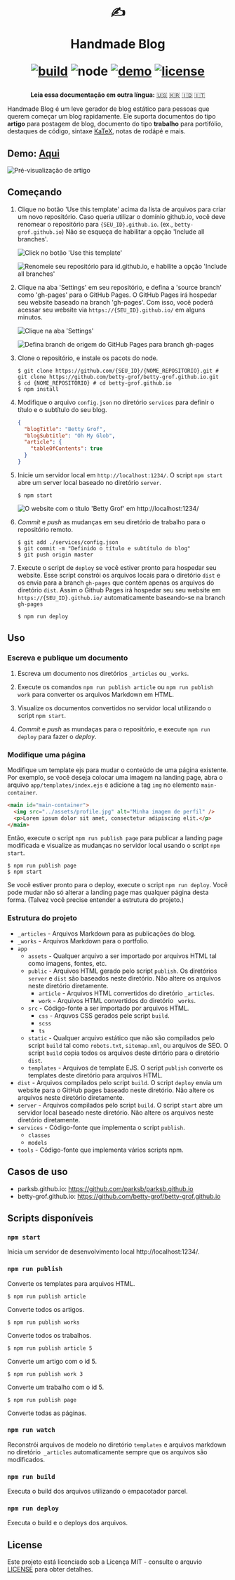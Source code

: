 <div align="center">
  <h1>

  ✍️

  Handmade Blog

  [![build](https://img.shields.io/github/workflow/status/ParkSB/handmade-blog/Node%20CI/master?style=flat-square)](https://github.com/ParkSB/handmade-blog/actions?query=workflow%3A%22Node+CI%22) ![node](https://img.shields.io/badge/node-%3E%3D%2010.0-brightgreen?style=flat-square) [![demo](https://img.shields.io/netlify/3f01acb3-1107-470a-914f-90d100b87d85?label=demo&style=flat-square)](https://handmade-blog.netlify.com/) [![license](https://img.shields.io/github/license/ParkSB/handmade-blog?style=flat-square)](LICENSE)

  </h1>
  
  <strong>Leia essa documentação em outra língua:</strong> [:us:](README.md) [:kr:](README-KO.md) [:indonesia:](README-ID.md) [:it:](README-IT.md)
</div>

Handmade Blog é um leve gerador de blog estático para pessoas que querem começar um blog rapidamente. Ele suporta documentos do tipo **artigo** para postagem de blog, documento do tipo **trabalho** para portifólio, destaques de código, sintaxe [KaTeX](https://katex.org/), notas de rodápé e mais.

## Demo: [Aqui](https://handmade-blog.netlify.com/)

![Pré-visualização de artigo](https://user-images.githubusercontent.com/6410412/74097056-be43d100-4b4a-11ea-806b-7bd263d7f623.png)

## Começando

1. Clique no botão 'Use this template' acima da lista de arquivos para criar um novo repositório. Caso queria utilizar o domínio github.io, você deve renomear o repositório para `{SEU_ID}.github.io`. (ex., `betty-grof.github.io`) Não se esqueça de habilitar a opção 'Include all branches'.

    ![Click no botão 'Use this template'](https://user-images.githubusercontent.com/6410412/93741226-f524ae00-fc26-11ea-8f88-ba634d2de66b.png)

    ![Renomeie seu repositório para id.github.io, e habilite a opção 'Include all branches'](https://user-images.githubusercontent.com/6410412/93741223-f48c1780-fc26-11ea-9980-8911e531a29c.png)

2. Clique na aba 'Settings' em seu repositório, e defina a 'source branch' como 'gh-pages' para o GitHub Pages. O GitHub Pages irá hospedar seu website baseado na branch 'gh-pages'. Com isso, você poderá acessar seu website via `https://{SEU_ID}.github.io/` em alguns minutos.

    ![Clique na aba 'Settings'](https://user-images.githubusercontent.com/6410412/93750006-d11c9900-fc35-11ea-9ac1-4f92216f28f9.png)

    ![Defina branch de origem do GitHub Pages para branch gh-pages](https://user-images.githubusercontent.com/6410412/93741218-f2c25400-fc26-11ea-9e30-eddb9a2a3b3f.png)

3. Clone o repositório, e instale os pacots do node.

    ```shell script
    $ git clone https://github.com/{SEU_ID}/{NOME_REPOSITORIO}.git # git clone https://github.com/betty-grof/betty-grof.github.io.git
    $ cd {NOME_REPOSITORIO} # cd betty-grof.github.io
    $ npm install
    ```

4. Modifique o arquivo `config.json` no diretório `services` para definir o título e o subtítulo do seu blog.

    ```json
    {
      "blogTitle": "Betty Grof",
      "blogSubtitle": "Oh My Glob",
      "article": {
        "tableOfContents": true 
      }
    }
    ```

5. Inicie um servidor local em `http://localhost:1234/`. O script `npm start` abre um server local baseado no diretório `server`.

    ```shell script
    $ npm start
    ```
   
    ![O website com o título 'Betty Grof' em http://localhost:1234/](https://user-images.githubusercontent.com/6410412/93754683-155f6780-fc3d-11ea-99de-92c747c103f9.png)
    
6. _Commit_ e _push_ as mudanças em seu diretório de trabalho para o repositório remoto.

   ```shell script
   $ git add ./services/config.json
   $ git commit -m "Definido o título e subtítulo do blog"
   $ git push origin master
   ```

7. Execute o script de `deploy` se você estiver pronto para hospedar seu website. Esse script constrói os arquivos locais para o diretório `dist` e os envia para a branch `gh-pages` que contém apenas os arquivos do diretório `dist`. Assim o Github Pages irá hospedar seu seu website em `https://{SEU_ID}.github.io/` automaticamente baseando-se na branch `gh-pages`

    ```shell script
    $ npm run deploy
    ```

## Uso

### Escreva e publique um documento

1. Escreva um documento nos diretórios `_articles` ou `_works`.

1. Execute os comandos `npm run publish article` ou `npm run publish work` para converter os arquivos Markdown em HTML.

1. Visualize os documentos convertidos no servidor local utilizando o script `npm start`.

1. _Commit_ e _push_ as mundaças para o repositório, e execute `npm run deploy` para fazer o _deploy_.

### Modifique uma página

Modifique um template ejs para mudar o conteúdo de uma página existente. Por exemplo, se você deseja colocar uma imagem na landing page, abra o arquivo `app/templates/index.ejs` e adicione a tag `img` no elemento `main-container`.

```html
<main id="main-container">
  <img src="../assets/profile.jpg" alt="Minha imagem de perfil" />
  <p>Lorem ipsum dolor sit amet, consectetur adipiscing elit.</p>
</main>
```

Então, execute o script `npm run publish page` para publicar a landing page modificada e visualize as mudanças no servidor local usando o script `npm start`.

```shell script
$ npm run publish page
$ npm start
```

Se você estiver pronto para o deploy, execute o script `npm run deploy`. Você pode mudar não só alterar a landing page mas qualquer página desta forma. (Talvez você precise entender a estrutura do projeto.)

### Estrutura do projeto

* `_articles` - Arquivos Markdown para as publicações do blog.
* `_works` - Arquivos Markdown para o portfolio.
* `app`
  * `assets` - Qualquer arquivo a ser importado por arquivos HTML tal como imagens, fontes, etc. 
  * `public` - Arquivos HTML gerado pelo script `publish`. Os diretórios `server` e `dist` são baseados neste diretório. Não altere os arquivos neste diretório diretamente.
    * `article` - Arquivos HTML convertidos do diretório `_articles`.
    * `work` - Arquivos HTML convertidos do diretório `_works`.
  * `src` - Código-fonte a ser importado por arquivos HTML.
    * `css` - Arquvos CSS gerados pele script `build`.
    * `scss`
    * `ts`
  * `static` - Qualquer arquivo estático que não são compilados pelo script `build` tal como `robots.txt`, `sitemap.xml`, ou arquivos de SEO. O script `build` copia todos os arquivos deste dirtório para o diretório `dist`. 
  * `templates` - Arquivos de template EJS. O script `publish` converte os templates deste diretório para arquivos HTML.
* `dist` - Arquivos compilados pelo script `build`. O script `deploy` envia um website para o GitHub pages baseado neste diretório. Não altere os arquivos neste diretório diretamente.
* `server` - Arquivos compilados pelo script `build`. O script `start` abre um servidor local baseado neste diretório. Não altere os arquivos neste diretório diretamente.
* `services` - Código-fonte que implementa o script `publish`.
  * `classes`
  * `models`
* `tools` - Código-fonte que implementa vários scripts npm.

## Casos de uso

* parksb.github.io: https://github.com/parksb/parksb.github.io
* betty-grof.github.io: https://github.com/betty-grof/betty-grof.github.io

## Scripts disponíveis

### `npm start`

Inicia um servidor de desenvolvimento local http://localhost:1234/.

### `npm run publish`

Converte os templates para arquivos HTML.

```shell script
$ npm run publish article
```

Converte todos os artigos.

```shell script
$ npm run publish works
```

Converte todos os trabalhos.

```shell script
$ npm run publish article 5
```

Converte um artigo com o id 5.

```shell script
$ npm run publish work 3
```

Converte um trabalho com o id 5.

```shell script
$ npm run publish page
```

Converte todas as páginas.

### `npm run watch`

Reconstrói arquivos de modelo no diretório `templates` e arquivos markdown no diretório` _articles` automaticamente sempre que os arquivos são modificados.

### `npm run build`

Executa o build dos arquivos utilizando o empacotador parcel.

### `npm run deploy`

Executa o build e o deploys dos arquivos.

## License

Este projeto está licenciado sob a Licença MIT - consulte o arquvio [LICENSE](LICENSE) para obter detalhes.
